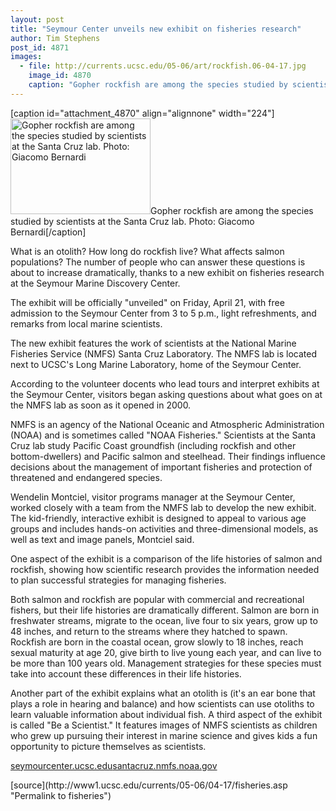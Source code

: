 ```yaml
---
layout: post
title: "Seymour Center unveils new exhibit on fisheries research"
author: Tim Stephens
post_id: 4871
images:
  - file: http://currents.ucsc.edu/05-06/art/rockfish.06-04-17.jpg
    image_id: 4870
    caption: "Gopher rockfish are among the species studied by scientists at the Santa Cruz lab. Photo: Giacomo Bernardi"
---
```


[caption id="attachment_4870" align="alignnone" width="224"]<a href="http://localhost/mysite/wp-content/uploads/2006/04/rockfish.06-04-17.jpg"><img class="size-full wp-image-4870" src="http://localhost/mysite/wp-content/uploads/2006/04/rockfish.06-04-17.jpg" alt="Gopher rockfish are among the species studied by scientists at the Santa Cruz lab. Photo: Giacomo Bernardi" width="224" height="153" /></a>Gopher rockfish are among the species studied by scientists at the Santa Cruz lab. Photo: Giacomo Bernardi[/caption]
<a name="content" id="content"></a>
<p>
  What is an otolith? How long do rockfish live? What affects salmon populations? The number of people who can answer these questions is about to increase dramatically, thanks to a new exhibit on fisheries research at the Seymour Marine Discovery Center.
</p>
<p>
  The exhibit will be officially "unveiled" on Friday, April 21, with free admission to the Seymour Center from 3 to 5 p.m., light refreshments, and remarks from local marine scientists.
</p>
<p>
  The new exhibit features the work of scientists at the National Marine Fisheries Service (NMFS) Santa Cruz Laboratory. The NMFS lab is located next to UCSC's Long Marine Laboratory, home of the Seymour Center.
</p>
<p>
  According to the volunteer docents who lead tours and interpret exhibits at the Seymour Center, visitors began asking questions about what goes on at the NMFS lab as soon as it opened in 2000.
</p>
<p>
  NMFS is an agency of the National Oceanic and Atmospheric Administration (NOAA) and is sometimes called "NOAA Fisheries." Scientists at the Santa Cruz lab study Pacific Coast groundfish (including rockfish and other bottom-dwellers) and Pacific salmon and steelhead. Their findings influence decisions about the management of important fisheries and protection of threatened and endangered species.
</p>
<p>
  Wendelin Montciel, visitor programs manager at the Seymour Center, worked closely with a team from the NMFS lab to develop the new exhibit. The kid-friendly, interactive exhibit is designed to appeal to various age groups and includes hands-on activities and three-dimensional models, as well as text and image panels, Montciel said.
</p>
<p>
  One aspect of the exhibit is a comparison of the life histories of salmon and rockfish, showing how scientific research provides the information needed to plan successful strategies for managing fisheries.
</p>
<p>
  Both salmon and rockfish are popular with commercial and recreational fishers, but their life histories are dramatically different. Salmon are born in freshwater streams, migrate to the ocean, live four to six years, grow up to 48 inches, and return to the streams where they hatched to spawn. Rockfish are born in the coastal ocean, grow slowly to 18 inches, reach sexual maturity at age 20, give birth to live young each year, and can live to be more than 100 years old. Management strategies for these species must take into account these differences in their life histories.
</p>
<p>
  Another part of the exhibit explains what an otolith is (it's an ear bone that plays a role in hearing and balance) and how scientists can use otoliths to learn valuable information about individual fish. A third aspect of the exhibit is called "Be a Scientist." It features images of NMFS scientists as children who grew up pursuing their interest in marine science and gives kids a fun opportunity to picture themselves as scientists.
</p><a href="http://seymourcenter.ucsc.edu">seymourcenter.ucsc.edu</a><a href="http://santacruz.nmfs.noaa.gov">santacruz.nmfs.noaa.gov</a>
<form>
  <input name="t1" size="-1" type="hidden">
</form>




</p>
[source](http://www1.ucsc.edu/currents/05-06/04-17/fisheries.asp "Permalink to fisheries")
